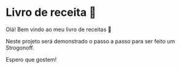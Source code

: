 # Livro de receita :chicken: #

Olá! Bem vindo ao meu livro de receitas :rabbit:



Neste projeto será demonstrado o passo a passo para ser feito um Strogonoff.

Espero que gostem! 
